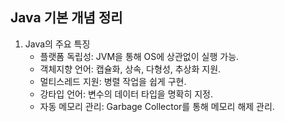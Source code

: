 ## Java 기본 개념 정리

1. Java의 주요 특징
   - 플랫폼 독립성: JVM을 통해 OS에 상관없이 실행 가능.
   - 객체지향 언어: 캡슐화, 상속, 다형성, 추상화 지원.
   - 멀티스레드 지원: 병렬 작업을 쉽게 구현.
   - 강타입 언어: 변수의 데이터 타입을 명확히 지정.
   - 자동 메모리 관리: Garbage Collector를 통해 메모리 해제 관리.
